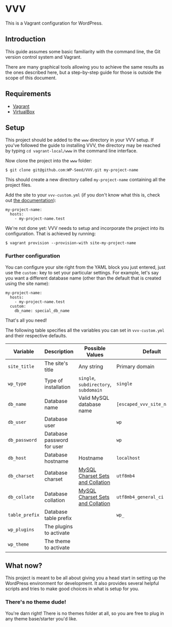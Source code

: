 # VVV

This is a Vagrant configuration for WordPress.

## Introduction

This guide assumes some basic familiarity with the command line, the Git version
control system and Vagrant.

There are many graphical tools allowing you to achieve the same results as the
ones described here, but a step-by-step guide for those is outside the scope of
this document.

## Requirements

* [Vagrant](http://www.vagrantup.com)
* [VirtualBox](https://www.virtualbox.org/)

## Setup

This project should be added to the `www` directory in your VVV setup. If you've
followed the guide to installing VVV, the directory may be reached by typing `cd
vagrant-local/www` in the command line interface.

Now clone the project into the `www` folder:

```
$ git clone git@github.com:WP-Seed/VVV.git my-project-name
```

This should create a new directory called `my-project-name` containing all the project
files.

Add the site to your `vvv-custom.yml` (if you don't know what this is, check out
[the documentation](https://varyingvagrantvagrants.org/docs/en-US/adding-a-new-site/)):

```
my-project-name:
  hosts:
    - my-project-name.test
```

We're not done yet: VVV needs to setup and incorporate the project into its
configuration. That is achieved by running:

```
$ vagrant provision --provision-with site-my-project-name
```

### Further configuration

You can configure your site right from the YAML block you just entered, just use
the `custom:` key to set your particular settings. For example, let's say you
want a different database name (other than the default that is created using the
site name):

```
my-project-name:
  hosts:
    - my-project-name.test
  custom:
    db_name: special_db_name
```

That's all you need!

The following table specifies all the variables you can set in `vvv-custom.yml`
and their respective defaults.

| Variable       | Description                | Possible Values                       | Default                       |
| -------------- | -------------------------- | ------------------------------------- | ----------------------------- |
| `site_title`   | The site's title           | Any string                            | Primary domain                |
| `wp_type`      | Type of installation       | `single`, `subdirectory`, `subdomain` | `single`                      |
| `db_name`      | Database name              | Valid MySQL database name             | `[escaped_vvv_site_name]_dev` |
| `db_user`      | Database user              |                                       | `wp`                          |
| `db_password`  | Database password for user |                                       | `wp`                          |
| `db_host`      | Database hostname          | Hostname                              | `localhost`                   |
| `db_charset`   | Database charset           | [MySQL Charset Sets and Collation][1] | `utf8mb4`                     |
| `db_collate`   | Database collation         | [MySQL Charset Sets and Collation][1] | `utf8mb4_general_ci`          |
| `table_prefix` | Database table prefix      |                                       | `wp_`                         |
| `wp_plugins`   | The plugins to activate    |                                       |                               |
| `wp_theme`     | The theme to activate      |                                       |                               |

[1]: https://dev.mysql.com/doc/refman/5.7/en/charset-charsets.html

## What now?

This project is meant to be all about giving you a head start in setting up the
WordPress environment for development. It also provides several helpful scripts
and tries to make good choices in what is setup for you.

### There's no theme dude!

You're darn right! There is no themes folder at all, so you are free to plug in
any theme base/starter you'd like.
